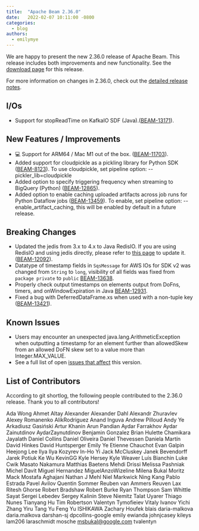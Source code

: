 ```yaml
---
title:  "Apache Beam 2.36.0"
date:   2022-02-07 10:11:00 -0800
categories:
  - blog
authors:
  - emilymye
---
```


<!--
Licensed under the Apache License, Version 2.0 (the "License");
you may not use this file except in compliance with the License.
You may obtain a copy of the License at
http://www.apache.org/licenses/LICENSE-2.0
Unless required by applicable law or agreed to in writing, software
distributed under the License is distributed on an "AS IS" BASIS,
WITHOUT WARRANTIES OR CONDITIONS OF ANY KIND, either express or implied.
See the License for the specific language governing permissions and
limitations under the License.
-->

We are happy to present the new 2.36.0 release of Apache Beam.
This release includes both improvements and new functionality.
See the [download page](/get-started/downloads/#2360-2022-02-07) for this release.

<!--more-->

For more information on changes in 2.36.0, check out the [detailed release
notes](https://issues.apache.org/jira/secure/ReleaseNote.jspa?projectId=12319527&version=12350407).

## I/Os

* Support for stopReadTime on KafkaIO SDF (Java).([BEAM-13171](https://issues.apache.org/jira/browse/BEAM-13171)).

## New Features / Improvements

* 💻 Support for ARM64 / Mac M1 out of the box. ([BEAM-11703](https://issues.apache.org/jira/browse/BEAM-11703)).
* Added support for cloudpickle as a pickling library for Python SDK ([BEAM-8123](https://issues.apache.org/jira/browse/BEAM-8123)). To use cloudpickle, set pipeline option: --pickler_lib=cloudpickle
* Added option to specify triggering frequency when streaming to BigQuery (Python) ([BEAM-12865](https://issues.apache.org/jira/browse/BEAM-12865)).
* Added option to enable caching uploaded artifacts across job runs for Python Dataflow jobs ([BEAM-13459](https://issues.apache.org/jira/browse/BEAM-13459)).  To enable, set pipeline option: --enable_artifact_caching, this will be enabled by default in a future release.

## Breaking Changes

* Updated the jedis from 3.x to 4.x to Java RedisIO. If you are using RedisIO and using jedis directly, please refer to [this page](https://github.com/redis/jedis/blob/v4.0.0/docs/3to4.md) to update it. ([BEAM-12092](https://issues.apache.org/jira/browse/BEAM-12092)).
* Datatype of timestamp fields in `SqsMessage` for AWS IOs for SDK v2 was changed from `String` to `long`, visibility of all fields was fixed from `package private` to `public` [BEAM-13638](https://issues.apache.org/jira/browse/BEAM-13638).
* Properly check output timestamps on elements output from DoFns, timers, and onWindowExpiration in Java [BEAM-12931](https://issues.apache.org/jira/browse/BEAM-12931).
* Fixed a bug with DeferredDataFrame.xs when used with a non-tuple key
  ([BEAM-13421](https://issues.apache.org/jira/browse/BEAM-13421])).

## Known Issues

* Users may encounter an unexpected java.lang.ArithmeticException when outputting a timestamp
  for an element further than allowedSkew from an allowed DoFN skew set to a value more than
  Integer.MAX_VALUE.
* See a full list of open [issues that affect](https://issues.apache.org/jira/issues/?jql=project%20%3D%20BEAM%20AND%20affectedVersion%20%3D%202.36.0%20ORDER%20BY%20priority%20DESC%2C%20updated%20DESC) this version.


## List of Contributors

According to git shortlog, the following people contributed to the 2.36.0 release. Thank you to all contributors!

Ada Wong
Ahmet Altay
Alexander
Alexander Dahl
Alexandr Zhuravlev
Alexey Romanenko
AlikRodriguez
Anand Inguva
Andrew Pilloud
Andy Ye
Arkadiusz Gasiński
Artur Khanin
Arun Pandian
Aydar Farrakhov
Aydar Zainutdinov
AydarZaynutdinov
Benjamin Gonzalez
Brian Hulette
Chamikara Jayalath
Daniel Collins
Daniel Oliveira
Daniel Thevessen
Daniela Martín
David Hinkes
David Huntsperger
Emily Ye
Etienne Chauchot
Evan Galpin
Heejong Lee
Ilya
Ilya Kozyrev
In-Ho Yi
Jack McCluskey
Janek Bevendorff
Jarek Potiuk
Ke Wu
KevinGG
Kyle Hersey
Kyle Weaver
Luís Bianchin
Luke Cwik
Masato Nakamura
Matthias Baetens
Mehdi Drissi
Melissa Pashniak
Michel Davit
Miguel Hernandez
MiguelAnzoWizeline
Milena Bukal
Moritz Mack
Mostafa Aghajani
Nathan J Mehl
Niel Markwick
Ning Kang
Pablo Estrada
Pavel Avilov
Quentin Sommer
Reuben van Ammers
Reuven Lax
Ritesh Ghorse
Robert Bradshaw
Robert Burke
Ryan Thompson
Sam Whittle
Sayat
Sergei Lebedev
Sergey Kalinin
Steve Niemitz
Talat Uyarer
Thiago Nunes
Tianyang Hu
Tim Robertson
Valentyn Tymofieiev
Vitaly Ivanov
Yichi Zhang
Yiru Tang
Yu Feng
Yu ISHIKAWA
Zachary Houfek
blais
daria-malkova
daria.malkova
darshan-sj
dpcollins-google
emily
ewianda
johnjcasey
kileys
lam206
laraschmidt
mosche
msbukal@google.com
tvalentyn
